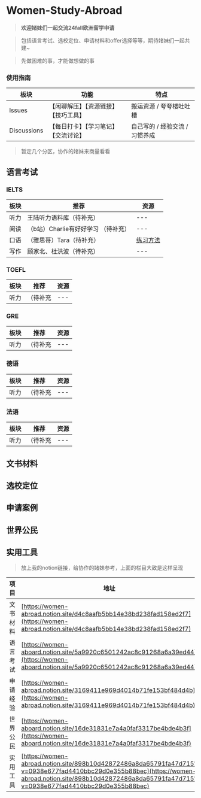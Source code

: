 # Women-Study-Abroad



> **欢迎媎妹们一起交流24fall欧洲留学申请**

> 包括语言考试、选校定位、申请材料和offer选择等等，期待媎妹们一起共建~

> 先做困难的事，才能做想做的事

### 使用指南


| 板块 | 功能 | 特点 |
| --- | --- | --- |
| Issues | 【闲聊解压】【资源链接】【技巧工具】| 搬运资源 / 夸夸楼吐吐槽 |
| Discussions | 【每日打卡】【学习笔记】【交流讨论】 | 自己写的 / 经验交流 / 习惯养成 |




> 暂定几个分区，协作的媎妹来商量看看

## 语言考试

### IELTS

| 板块 | 推荐 | 资源 |
| --- | --- | --- |
| 听力 | 王陆听力语料库（待补充） | --- |
| 阅读 | （b站）Charlie有好好学习 （待补充）| --- |
| 口语 | （雅思哥）Tara（待补充） | [练习方法](https://github.com/shea-yu/women-studyabroad/issues/1) |
| 写作 | 顾家北、杜洪波（待补充） | --- |


### TOEFL

| 板块 | 推荐 | 资源 |
| --- | --- | --- |
| 听力 | （待补充 | --- |


### GRE

| 板块 | 推荐 | 资源 |
| --- | --- | --- |
| 听力 | （待补充 | --- |


### 德语

| 板块 | 推荐 | 资源 |
| --- | --- | --- |
| 听力 | （待补充 | --- |

### 法语

| 板块 | 推荐 | 资源 |
| --- | --- | --- |
| 听力 | （待补充 | --- |


## 文书材料

## 选校定位

## 申请案例

## 世界公民

## 实用工具

> 放上我的notion链接，给协作的媎妹参考，上面的栏目大致是这样呈现

| 项目 | 地址 |
| --- | --- |
| 文书材料 | [https://women-abroad.notion.site/d4c8aafb5bb14e38bd238fad158ed2f7](https://women-abroad.notion.site/d4c8aafb5bb14e38bd238fad158ed2f7) |
| 语言考试 | [https://women-aboard.notion.site/5a9920c6501242ac8c91268a6a39ed44](https://women-aboard.notion.site/5a9920c6501242ac8c91268a6a39ed44) |
| 申请经验 | [https://women-abroad.notion.site/3169411e969d4014b71fe153bf484d4b](https://women-abroad.notion.site/3169411e969d4014b71fe153bf484d4b) |
| 世界公民 | [https://women-aboard.notion.site/16de31831e7a4a0faf3317be4bde4b3f](https://women-aboard.notion.site/16de31831e7a4a0faf3317be4bde4b3f) |
| 实用工具 | [https://women-abroad.notion.site/898b10d42872486a8da65791fa47d715?v=0938e677fad4410bbc29d0e355b88bec](https://women-abroad.notion.site/898b10d42872486a8da65791fa47d715?v=0938e677fad4410bbc29d0e355b88bec) |
